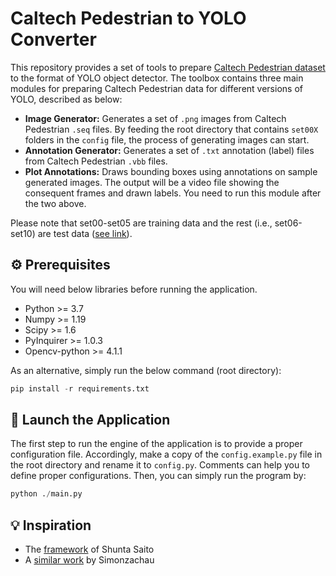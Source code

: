 # Caltech Pedestrian to YOLO Converter

This repository provides a set of tools to prepare [Caltech Pedestrian dataset](http://www.vision.caltech.edu/Image_Datasets/CaltechPedestrians/ "Caltech Pedestrian dataset") to the format of YOLO object detector. The toolbox contains three main modules for preparing Caltech Pedestrian data for different versions of YOLO, described as below:

- **Image Generator:** Generates a set of `.png` images from Caltech Pedestrian `.seq` files. By feeding the root directory that contains `set00X` folders in the `config` file, the process of generating images can start.
- **Annotation Generator:** Generates a set of `.txt` annotation (label) files from Caltech Pedestrian `.vbb` files.
- **Plot Annotations:** Draws bounding boxes using annotations on sample generated images. The output will be a video file showing the consequent frames and drawn labels. You need to run this module after the two above.

Please note that set00-set05 are training data and the rest (i.e., set06-set10) are test data ([see link](http://www.vision.caltech.edu/Image_Datasets/CaltechPedestrians/ "see link")).

## ⚙️ Prerequisites

You will need below libraries before running the application.

- Python >= 3.7
- Numpy >= 1.19
- Scipy >= 1.6
- PyInquirer >= 1.0.3
- Opencv-python >= 4.1.1

As an alternative, simply run the below command (root directory):

```python
pip install -r requirements.txt
```

## 🚀 Launch the Application

The first step to run the engine of the application is to provide a proper configuration file. Accordingly, make a copy of the `config.example.py` file in the root directory and rename it to `config.py`. Comments can help you to define proper configurations. Then, you can simply run the program by:

```python
python ./main.py
```

## 💡 Inspiration

- The [framework](https://github.com/mitmul/caltech-pedestrian-dataset-converter "framework") of Shunta Saito
- A [similar work](https://github.com/simonzachau/caltech-pedestrian-dataset-to-yolo-format-converter "similar work") by Simonzachau
